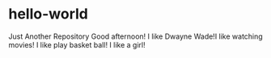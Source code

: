 # hello-world
Just Another Repository
Good afternoon!
I like Dwayne Wade!I like watching movies!
I like play basket ball!
I like a girl!

